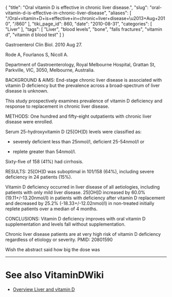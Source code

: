 {
    "title": "Oral vitamin D is effective in chronic liver disease.",
    "slug": "oral-vitamin-d-is-effective-in-chronic-liver-disease",
    "aliases": [
        "/Oral+vitamin+D+is+effective+in+chronic+liver+disease+\u2013+Aug+2010",
        "/860"
    ],
    "tiki_page_id": 860,
    "date": "2010-08-31",
    "categories": [
        "Liver"
    ],
    "tags": [
        "Liver",
        "blood levels",
        "bone",
        "falls fractures",
        "vitamin d",
        "vitamin d blood test"
    ]
}


Gastroenterol Clin Biol. 2010 Aug 27. 

Rode A, Fourlanos S, Nicoll A.

Department of Gastroenterology, Royal Melbourne Hospital, Grattan St, Parkville, VIC, 3050, Melbourne, Australia.

BACKGROUND & AIMS: End-stage chronic liver disease is associated with vitamin D deficiency but the prevalence across a broad-spectrum of liver disease is unknown. 

This study prospectively examines prevalence of vitamin D deficiency and response to replacement in chronic liver disease.

METHODS: One hundred and fifty-eight outpatients with chronic liver disease were enrolled. 

Serum 25-hydroxyvitamin D (25<span>[OH]</span>D) levels were classified as: 

* severely deficient less than 25nmol/l, deficient 25-54nmol/l or 

* replete greater than 54nmol/l. 

Sixty-five of 158 (41%) had cirrhosis.

RESULTS: 25<span>[OH]</span>D was suboptimal in 101/158 (64%), including severe deficiency in 24 patients (15%). 

Vitamin D deficiency occurred in liver disease of all aetiologies, including patients with only mild liver disease. 25<span>[OH]</span>D increased by 60.0% (19.11+/-13.20nmol/l) in patients with deficiency after vitamin D replacement and decreased by 25.2% (-18.33+/-12.02nmol/l) in non-treated initially replete patients over a median of 4 months.

CONCLUSIONS: Vitamin D deficiency improves with oral vitamin D supplementation and levels fall without supplementation. 

Chronic liver disease patients are at very high risk of vitamin D deficiency regardless of etiology or severity. PMID: 20801590 

Wish the abstract said how big the dose was

- - - - - - - - - - - - - - - - - - - - 

# See also VitaminDWiki

* [Overview Liver and vitamin D](/posts/overview-liver-and-vitamin-d)